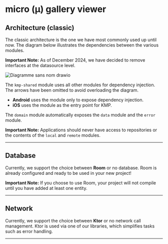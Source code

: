 # micro (µ) gallery viewer

## Architecture (classic)

The classic architecture is the one we have most commonly used up until now. The diagram below illustrates the dependencies between the various modules.

**Important Note:** As of December 2024, we have decided to remove interfaces at the datasource level.


![Diagramme sans nom drawio](https://github.com/user-attachments/assets/54db8885-2395-495e-a4b6-7b8a56cab3a5)

The `kmp-shared` module uses all other modules for dependency injection. The arrows have been omitted to avoid overloading the diagram.

- **Android** uses the module only to expose dependency injection.
- **iOS** uses the module as the entry point for KMP.

The `domain` module automatically exposes the `data` module and the `error` module.

**Important Note:** Applications should never have access to repositories or the contents of the `local` and `remote` modules.

---

## Database

Currently, we support the choice between **Room** or no database. Room is already configured and ready to be used in your new project!

**Important Note:** If you choose to use Room, your project will not compile until you have added at least one entity.

---

## Network

Currently, we support the choice between **Ktor** or no network call management. Ktor is used via one of our libraries, which simplifies tasks such as error handling.

---
